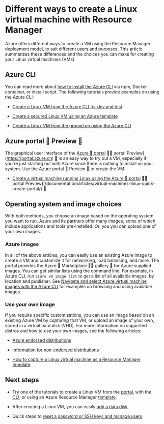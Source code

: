 <properties
	pageTitle="Different ways to create a Linux VM | Azure"
	description="Lists the different ways to create a Linux virtual machine on Azure and links to tools and tutorials for each method"
	services="virtual-machines-linux"
	documentationCenter=""
	authors="iainfoulds"
	manager="timlt"
	editor=""
	tags="azure-resource-manager"/>

<tags
	ms.service="virtual-machines-linux"
	ms.date="06/14/2016"
	wacn.date=""/>

# Different ways to create a Linux virtual machine with Resource Manager

Azure offers different ways to create a VM using the Resource Manager deployment model, to suit different users and purposes. This article summarizes these differences and the choices you can make for creating your Linux virtual machines (VMs).

## Azure CLI 

You can read more about [how to install the Azure CLI](/documentation/articles/xplat-cli-install/) via npm, Docker container, or install script. The following tutorials provide examples on using the Azure CLI:

* [Create a Linux VM from the Azure CLI for dev and test](/documentation/articles/virtual-machines-linux-quick-create-cli/) 

* [Create a secured Linux VM using an Azure template](/documentation/articles/virtual-machines-linux-create-ssh-secured-vm-from-template/)

* [Create a Linux VM from the ground up using the Azure CLI](/documentation/articles/virtual-machines-linux-create-cli-complete/)

## Azure portal  Preview 

The graphical user interface of the [Azure  portal](https://portal.azure.cn)  portal Preview](https://portal.azure.cn)  is an easy way to try out a VM, especially if you're just starting out with Azure since there is nothing to install on your system. Use the Azure portal  Preview  to create the VM:

* [Create a virtual machine running Linux using the Azure  portal](/documentation/articles/virtual-machines-linux-quick-create-portal/)  portal Preview](/documentation/articles/virtual-machines-linux-quick-create-portal/) 

## Operating system and image choices

With both methods, you choose an image based on the operating system you want to run. Azure and its partners offer many images, some of which include applications and tools pre-installed. Or, you you can upload one of your own images.

### Azure images

In all of the above articles, you can easily use an existing Azure image to create a VM and customize it for networking, load balancing, and more. The portal provides the Azure  Marketplace  gallery  for Azure supplied images. You can get similar lists using the command line. For example, in Azure CLI, run `azure vm image list` to get a list of all available images, by location and publisher. See [Navigate and select Azure virtual machine images with the Azure CLI](/documentation/articles/virtual-machines-linux-cli-ps-findimage/) for examples on browsing and using available images.

### Use your own image

If you require specific customizations, you can use an image based on an existing Azure VM by *capturing* that VM, or upload an image of your own, stored in a virtual hard disk (VHD). For more information on supported distros and how to use your own images, see the following articles:

* [Azure endorsed distributions](/documentation/articles/virtual-machines-linux-endorsed-distros/)

* [Information for non-endorsed distributions](/documentation/articles/virtual-machines-linux-create-upload-generic/)

* [How to capture a Linux virtual machine as a Resource Manager template](/documentation/articles/virtual-machines-linux-capture-image/). 

## Next steps

* Try one of the tutorials to create a Linux VM from the [portal](/documentation/articles/virtual-machines-linux-quick-create-portal/), with the [CLI](/documentation/articles/virtual-machines-linux-quick-create-cli/), or using an Azure Resource Manager [template](/documentation/articles/virtual-machines-linux-cli-deploy-templates/).

* After creating a Linux VM, you can easily [add a data disk](/documentation/articles/virtual-machines-linux-add-disk/).

* Quick steps to [reset a password or SSH keys and manage users](/documentation/articles/virtual-machines-linux-using-vmaccess-extension/)